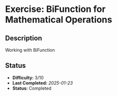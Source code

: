 # Exercise: BiFunction for Mathematical Operations 

## Description
Working with BiFunction

## Status
- **Difficulty:** 3/10
- **Last Completed:** _2025-01-23_
- **Status:** Completed